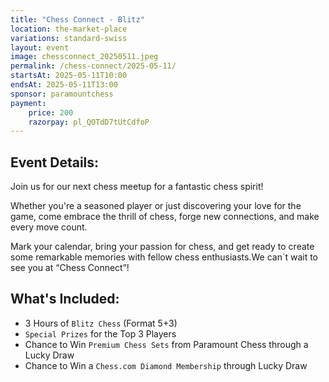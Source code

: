 ```yaml
---
title: "Chess Connect - Blitz"
location: the-market-place
variations: standard-swiss
layout: event
image: chessconnect_20250511.jpeg
permalink: /chess-connect/2025-05-11/
startsAt: 2025-05-11T10:00
endsAt: 2025-05-11T13:00
sponsor: paramountchess
payment:
    price: 200
    razorpay: pl_QOTdD7tUtCdfoP
---
```

## Event Details:

Join us for our next chess meetup for a fantastic chess
spirit!

Whether you're a seasoned player or just discovering your love
for the game, come embrace the thrill of chess, forge new connections, and
make every move count. 

Mark your calendar, bring your passion for chess, and get ready to create some remarkable memories with fellow chess enthusiasts.We can`t wait to see you at “Chess Connect”!



## What's Included:
- 3 Hours of `Blitz Chess` (Format 5+3)
- `Special Prizes` for the Top 3 Players
- Chance to Win `Premium Chess Sets` from Paramount Chess through a Lucky Draw
- Chance to Win a `Chess.com Diamond Membership` through Lucky Draw
